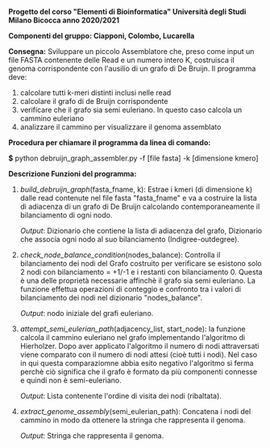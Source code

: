 **Progetto del corso "Elementi di Bioinformatica" Università degli Studi Milano Bicocca anno 2020/2021**

**Componenti del gruppo: Ciapponi, Colombo, Lucarella**



**Consegna:**
Sviluppare un piccolo Assemblatore che, preso come input un file FASTA contenente delle Read e un numero intero K, costruisca il genoma corrispondente 
con l'ausilio di un grafo di De Bruijn.
Il programma deve:
  1. calcolare tutti k-meri distinti inclusi nelle read
  2. calcolare il grafo di de Bruijn corrispondente
  3. verificare che il grafo sia semi euleriano. In questo caso calcola un cammino euleriano
  4. analizzare il cammino per visualizzare il genoma assemblato



**Procedura per chiamare il programma da linea di comando:**

**$** python debruijn_graph_assembler.py  -f [file fasta] -k [dimensione kmero]
  
  
  
**Descrizione Funzioni del programma:**

  1. *build_debruijn_graph*(fasta_fname, k):
      Estrae i kmeri (di dimensione k) dalle read contenute nel file fasta "fasta_fname" e va a costruire la lista di adiacenza di un grafo di De Bruijn
      calcolando contemporaneamente il bilanciamento di ogni nodo.
      
      *Output*: Dizionario che contiene la lista di adiacenza del grafo, Dizionario che associa ogni nodo al suo bilanciamento (Indigree-outdegree).
      
  2. *check_node_balance_condition*(nodes_balance):
      Controlla il bilanciamento dei nodi del Grafo costruito per verificare se esistono solo 2 nodi con bilanciamento = +1/-1 e i restanti con bilanciamento 0.
      Questa è una delle proprietà necessarie affinchè il grafo sia semi euleriano.
      La funzione effettua operazioni di conteggio e confronto tra i valori di bilanciamento dei nodi nel dizionario "nodes_balance".
      
      *Output*: nodo iniziale del grafi euleriano.
      
  3. *attempt_semi_eulerian_path*(adjacency_list, start_node):
      la funzione calcola il cammino euleriano nel grafo implementando l'algoritmo di Hierholzer.
      Dopo aver applicato l'algoritmo il numero di nodi attraversati viene comparato con il numero di nodi attesi (cioè tutti i nodi).
      Nel caso in qui questa comparaziomne abbia esito negativo l'algoritmo si ferma perchè ciò significa che il grafo è formato da più componenti connesse e quindi non 
      è semi-euleriano.
      
      *Output*: Lista contenente l'ordine di visita dei nodi (ribaltata).
      
  4. *extract_genome_assembly*(semi_eulerian_path):
      Concatena i nodi del cammino in modo da ottenere la stringa che rappresenta il genoma.
      
      *Output*: Stringa che rappresenta il genoma.
